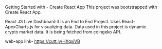 Getting Started with - Create React App
This project was bootstrapped with Create React App.

React JS Live Dashboard
It is an End to End Project. Uses React-ApexCharts.js for visualizing data. Data used in this project is dynamic crypto market data. It is being fetched from coingeko API.

web-app link- https://cutt.ly/HXqxiVB
